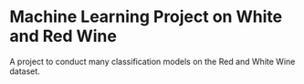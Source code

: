 # Machine Learning Project on White and Red Wine  

A project to conduct many classification models on the Red and White Wine dataset.

